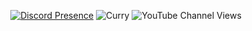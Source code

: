 <div align="center">

[![Discord Presence](https://lanyard.cnrad.dev/api/1136672010446057542)](https://discord.com/users/1136672010446057542)
![Curry](https://steam-stat.vercel.app/api?profileName=curryhot)
![YouTube Channel Views](https://img.shields.io/youtube/channel/views/UC1WhVcVRRE_jM7RnLu9hlQg)

</div>
